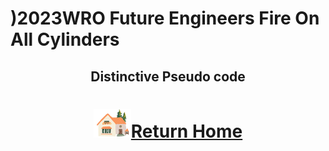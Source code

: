)2023WRO Future Engineers Fire On All Cylinders  
====
## <div align="center">Distinctive Pseudo code</div>

# <div align="center">![HOME](../../other/img/Home.png)[Return Home](../../)</div>  

